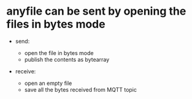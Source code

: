 # anyfile can be sent by opening the files in bytes mode

- send: 
	- open the file in bytes mode 
	- publish the contents as bytearray 
 
 
- receive:
	- open an empty file
	- save all the bytes received from MQTT topic
